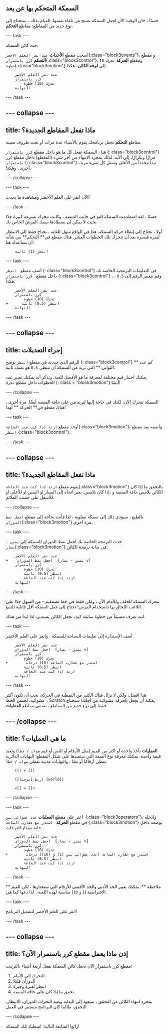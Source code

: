 ## السمكة المتحكم بها عن بعد

حسنًا ، حان الوقت الآن لجعل السمكة تسبح من تلقاء نفسها. للقيام بذلك ، ستحتاج إلى نوع جديد من المقاطع: مقاطع **التحكم**.

\--- task \---

حدد كائن السمكة.

اسحب مقطع **الأحداث** `عند نقر العلم الاخضر`{:class="block3events"}، و مقطع **التحكم** `كرر باستمرار`{:class="block3control"}، ومقطع **الحركة** `تحرك 10 خطوة`{:class="block3motion"} إلى **لوحة الكائن**، هكذا:

```blocks3
    عند نقر العلم الأخضر
    كرر باستمرار
        تحرك (10) خطوة
    النهاية
```

\--- /task \---

## \--- collapse \---

## title: ماذا تفعل المقاطع الجديدة؟

مقاطع **التحكم** تجعل برنامجك يقوم بالأشياء عدة مرات أو تحت ظروف معينة.

هنا ، السمكة تفعل كل ما هو داخل مقطع ` كرر بإستمرار ` {: class="block3control"} مرارًا وتكرارًا، إلى الأبد. لذلك بمجرد الانتهاء من آخر شيء (المقطع) داخل مقطع ` كرر بإستمرار ` {: class="block3control"} ، تبدأ مجدداً من الأعلى وتفعل كل شيء مرة أخرى ، وهكذا.

\--- /collapse \---

\--- task \---

الآن انقر على العلم الأخضر ومشاهدة ما يحدث!

\--- /task \---

حسنًا ، لقد اصطدمت السمكة للتو في جانب المنصة ، وكانت تتحرك بسرعة كبيرة جدًا بحيث لا يمكن ان يصطادها سمك القرش الخاص بك.

أولا ، تحتاج إلى إبطاء حركة السمكة. هذا في الواقع سهل للغاية ، تحتاج فقط إلى الانتظار لفترة قصيرة بعد أن تتحرك تلك الخطوات العشر. هناك مقطع في** التحكم** من شأنه أن يساعدك هنا:

```blocks3
    انتظر (1) ثانية
```

\--- task \---

أضف مقطع ` انتظر` {: class="block3control"} في التعليمات البرمجية الخاصة بك داخل مقطع `
كرر باستمرار` {: class="block3control"} ، وقم بتغيير الرقم إلى ` 0.5 ` ، هكذا:

```blocks3
    عند نقر العلم الأخضر
    كرر باستمرار
        تحرك (10) خطوة
+      انتظر (0.5) ثانية
    النهاية
```

\--- /task \---

## \--- collapse \---

## title: إجراء التعديلات

الرقم الذي حددته في مقطع `انتظر` يوضح {: class="block3control"} كم عدد ** الثواني ** التي تريد من السمكة أن تنتظر. ` 0.5 ` هو نصف ثانية.

يمكنك اختبار قيم مختلفة لمعرفة ما هو الأفضل للعبة. وتذكر أنه يمكنك تغيير عدد الخطوات داخل مقطع `تحرك` {: class = "block3motion"} أيضًا!

\--- /collapse \---

السمكة تتحرك الآن، لكنك في حاجة إليها لترتد من على حافة المنصة أيضًا. مرة أخرى ، هناك مقطع في** الحركة ** لهذا!

\--- task \---

أوجد مقطع `ارتد إذا كنت عند الحافة`{:class="block3motion"}، وأضفه بعد مقطع `انتظر` {:class="block3control"}.

\--- /task \---

## \--- collapse \---

## title: ماذا تفعل المقاطع الجديدة؟

يقوم مقطع `ارتد إذا كنت عند الحافة`{:class="block3motion"} بالتحقق ما إذا كان الكائن يلامس حافة المنصة و ،إذا كان يلامس، يغير اتجاه إلى اليسار او اليمين او للأعلى او للأسفل على حسب الملائم.

\--- /collapse \---

بالطبع ، سيؤدي ذلك إلى سمكة مقلوبة ، لذا فأنت بحاجة إلى مقطع `اجعل نمط الدوران`{:class="block3motion"} مرة اخرى.

\--- task \---

حدث البرمجة الخاصة بك لجعل نمط الدوران للسمكة إلى `يمين - يسار`{:class="block3motion"} في بداية برمجة الكائن:

```blocks3
    عند نقر العلم الأخضر 
+    اجعل نمط الدوران  [يمين - يسار v]
    كرر باستمرار
        تحرك (10) خطوة
        انتظر (0.5) ثانية
        ارتد إذا كنت عند الحافة
    النهاية
```

\--- /task \---

تتحرك السمكة للخلف وللأمام الآن ، ولكن فقط في خط مستقيم - من السهل جدًا على اللاعب اللحاق بها باستخدام القرش! تحتاج إلى جعل السمكة أقل قابلية للتنبؤ.

انت تعرف مسبقاً من خطوة سابقة كيف تجعل الكائن يستدير، لذا ابدأ من هناك.

\--- task \---

أضف الإستدارة إلى تعليمات السباحة للسمكة ، وانقر على العلم الأخضر.

```blocks3
    عند نقر العلم الأخضر 
    اجعل نمط الدوران  [يمين - يسار v]
    كرر باستمرار
        تحرك (10) خطوة
+        استدر مع عقارب الساعة (10) درجات
        انتظر (0.5) ثانية
        ارتد إذا كنت عند الحافة
    النهاية
```

\--- /task \---

هذا افضل، ولكن لا يزال هناك الكثير من النمطية في الحركة. يجب أن تكون أكثر عشوائية. لحسن الحظ ، Scratch يمكنه أن يجعل الحركة عشوائية من اجلك! ستحتاج فقط إلى نوع جديد من المقاطع ، تسمى مقاطع **العمليات**.

## \--- /collapse \---

## title: ما هي العمليات؟

**العمليات** تأخذ واحدة أو أكثر من القيم (مثل الأرقام أو النص أو قيم ` صواب / خطأ `) وتعيد قيمة واحدة. يمكنك معرفة نوع القيمة التي ستعيدها على شكل المقطع: النهايات الدائرية تعطي أرقامًا أو نصًا ، والنهايات مدببة تعطي ` صواب / خطأ `.

```blocks3
    (() + ())

    (اربط [مرحبا] [world])

    <[] = []>
```

\--- /collapse \---

\--- task \---

اعثر على مقطع **العمليات** `عدد عشوائي بين `{:class="block3operators"}، وادخله في مقطع **الحركة** ` استدر مع عقارب الساعة` {:class="block3motion"} بوضعه داخل خانة مقدار الدرجات.

```blocks3
    عند نقر العلم الأخضر 
    اجعل نمط الدوران  [يمين - يسار v]
    كرر باستمرار
        تحرك (10) خطوة
+        استدر مع عقارب الساعة (عدد عشوائي بين (1) و (10)) درجات
        انتظر (0.5) ثانية
        ارتد إذا كنت عند الحافة
    النهاية
```

\--- /task \---

** ملاحظة **: يمكنك تغيير الحد الأدنى والحد الأقصى للأرقام التي ستختارها ، لكن القيم الافتراضية (` 1 ` و ` 10 `) مناسبة لهذه اللعبة ، لذا دعها كما هي.

\--- task \---

انقر على العلم الأخضر لتشغيل البرنامج!

\--- /task \---

## \--- collapse \---

## title: إذن ماذا يعمل مقطع كرر باستمرار الآن؟

مقطع كرر باستمرار الآن يجعل كائن السمكة يفعل أربعة أشياء بالترتيب:

1. التحرك إلى الأمام
2. الدوران قليلا
3. انتظر لفترة وجيزة
4. تحقق ما إذا كان على حافة المنصة

بمجرد انتهاء الكائن من التحقق ، سيعود إلى البداية ويعيد التحرك، الدوران، الانتظار، التحقق، طالما كان البرنامج مستمر في العمل.

\--- /collapse \---

رائع! المتابعة التالية: اصطياد تلك السمكة!